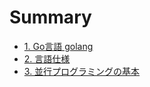 # Summary

- [1. Go言語 golang](01_features)
- [2. 言語仕様](02_grammar)
- [3. 並行プログラミングの基本](03_councurrent_programming)
